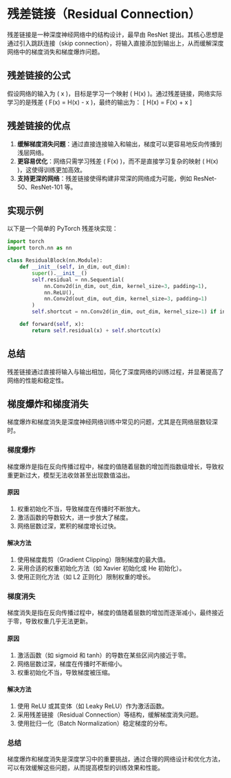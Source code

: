 # 残差链接（Residual Connection）

残差链接是一种深度神经网络中的结构设计，最早由 ResNet 提出。其核心思想是通过引入跳跃连接（skip connection），将输入直接添加到输出上，从而缓解深度网络中的梯度消失和梯度爆炸问题。

## 残差链接的公式
假设网络的输入为 \( x \)，目标是学习一个映射 \( H(x) \)。通过残差链接，网络实际学习的是残差 \( F(x) = H(x) - x \)，最终的输出为：
\[
H(x) = F(x) + x
\]

## 残差链接的优点
1. **缓解梯度消失问题**：通过直接连接输入和输出，梯度可以更容易地反向传播到浅层网络。
2. **更容易优化**：网络只需学习残差 \( F(x) \)，而不是直接学习复杂的映射 \( H(x) \)，这使得训练更加高效。
3. **支持更深的网络**：残差链接使得构建非常深的网络成为可能，例如 ResNet-50、ResNet-101 等。

## 实现示例
以下是一个简单的 PyTorch 残差块实现：
```python
import torch
import torch.nn as nn

class ResidualBlock(nn.Module):
    def __init__(self, in_dim, out_dim):
        super().__init__()
        self.residual = nn.Sequential(
            nn.Conv2d(in_dim, out_dim, kernel_size=3, padding=1),
            nn.ReLU(),
            nn.Conv2d(out_dim, out_dim, kernel_size=3, padding=1)
        )
        self.shortcut = nn.Conv2d(in_dim, out_dim, kernel_size=1) if in_dim != out_dim else nn.Identity()

    def forward(self, x):
        return self.residual(x) + self.shortcut(x)
```

## 总结
残差链接通过直接将输入与输出相加，简化了深度网络的训练过程，并显著提高了网络的性能和稳定性。  
## 梯度爆炸和梯度消失

梯度爆炸和梯度消失是深度神经网络训练中常见的问题，尤其是在网络层数较深时。

### 梯度爆炸
梯度爆炸是指在反向传播过程中，梯度的值随着层数的增加而指数级增长，导致权重更新过大，模型无法收敛甚至出现数值溢出。

#### 原因
1. 权重初始化不当，导致梯度在传播时不断放大。
2. 激活函数的导数较大，进一步放大了梯度。
3. 网络层数过深，累积的梯度增长过快。

#### 解决方法
1. 使用梯度裁剪（Gradient Clipping）限制梯度的最大值。
2. 采用合适的权重初始化方法（如 Xavier 初始化或 He 初始化）。
3. 使用正则化方法（如 L2 正则化）限制权重的增长。

### 梯度消失
梯度消失是指在反向传播过程中，梯度的值随着层数的增加而逐渐减小，最终接近于零，导致权重几乎无法更新。

#### 原因
1. 激活函数（如 sigmoid 和 tanh）的导数在某些区间内接近于零。
2. 网络层数过深，梯度在传播时不断缩小。
3. 权重初始化不当，导致梯度被压缩。

#### 解决方法
1. 使用 ReLU 或其变体（如 Leaky ReLU）作为激活函数。
2. 采用残差链接（Residual Connection）等结构，缓解梯度消失问题。
3. 使用批归一化（Batch Normalization）稳定梯度的分布。

### 总结
梯度爆炸和梯度消失是深度学习中的重要挑战，通过合理的网络设计和优化方法，可以有效缓解这些问题，从而提高模型的训练效果和性能。